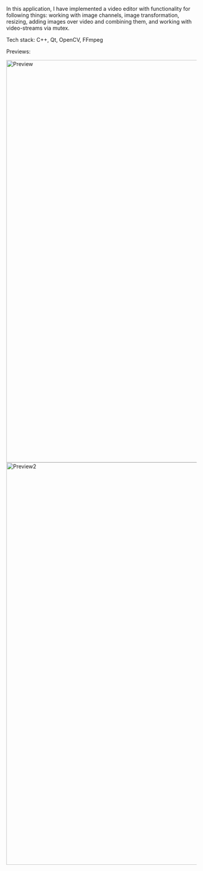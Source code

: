 In this application, I have implemented a video editor with functionality for following things: working with image channels, image transformation, resizing, adding images over video and combining them, and working with video-streams via mutex.

Tech stack: C++, Qt, OpenCV, FFmpeg

Previews:

<img width="1063" alt="Preview" src="https://github.com/user-attachments/assets/d24f069b-5cd4-4522-8880-05699592964e" />
<img width="1063" alt="Preview2" src="https://github.com/user-attachments/assets/70106c40-9f2d-4955-8420-1dffdae3c5e8" />
